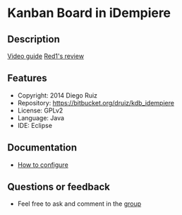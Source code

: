 Kanban Board in iDempiere
=================

Description
-----------
[Video guide](http://www.youtube.com/watch?v=1CExXqfpPeE)
[Red1's review](http://youtu.be/Rt1aLdrfN3Y)

Features
--------
- Copyright: 
    2014 Diego Ruiz
- Repository: https://bitbucket.org/druiz/kdb_idempiere
- License: GPLv2
- Language: Java
- IDE: Eclipse

Documentation
-------------
- [How to configure](http://wiki.idempiere.org/en/Plugin:_Kanban_Dashboard)

Questions or feedback
-------------
- Feel free to ask and comment in the [group](https://groups.google.com/forum/#!forum/idempiere) 